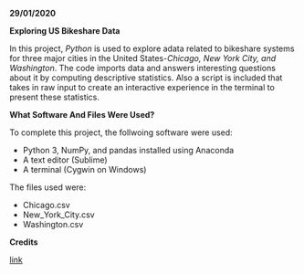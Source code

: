 **29/01/2020**


**Exploring US Bikeshare Data**

In this project, *Python* is used to explore adata related to bikeshare systems for three major cities in the United States-*Chicago, New York City, and Washington*. The code imports data and answers interesting questions about it by computing descriptive statistics. Also a script is included that takes in raw input to create an interactive experience in the terminal to present these statistics.


**What Software And Files Were Used?**

To complete this project, the follwoing software were used:

* Python 3, NumPy, and pandas installed using Anaconda
* A text editor (Sublime)
* A terminal (Cygwin on Windows)

The files used were:

* Chicago.csv
* New_York_City.csv
* Washington.csv


**Credits**

[link](https://github.com/vwadhwa3/Explore-US-Bikeshare-Data/blob/master/bikeshare.py "Project of vwadhwa3")